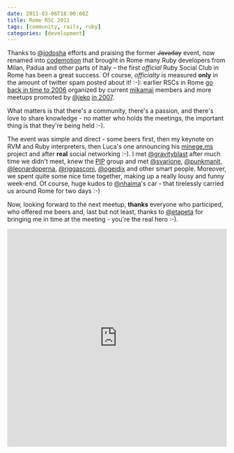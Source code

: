 ```yaml
---
date: 2011-03-06T18:00:00Z
title: Rome RSC 2011
tags: [community, rails, ruby]
categories: [development]
---
```


Thanks to [@jodosha](http://twitter.com/jodosha) efforts and praising the
former ~~Javaday~~ event, now renamed into [codemotion](http://codemotion.it/)
that brought in Rome many Ruby developers from Milan, Padua and other parts of
Italy – the first *official* Ruby Social Club in Rome has been a great success.
Of course, *officialty* is measured **only** in the amount of twitter spam
posted about it! :-): earlier RSCs in Rome [go back in time to
2006](http://ruby-it.org/pages/Primo+incontro+del+Ruby+Social+Club+a+Roma)
organized by current [mikamai](http://mikamai.com/) members and more meetups
promoted by [@jeko](http://twitter.com/jeko) [in
2007](https://www.ruby-forum.com/search?query=ruby+social+club+roma).

What matters is that there's a community, there's a passion, and there's love
to share knowledge - no matter who holds the meetings, the important thing is
that they're being held :-).

The event was simple and direct - some beers first, then my keynote on RVM and
Ruby interpreters, then Luca's one announcing his
[minege.ms](http://minege.ms/) project and after **real** social networking
:-). I met [@gravityblast](http://twitter.com/gravityblast) after much time we
didn't meet, knew the [PIP](http://programmersinpadua.it/) group and met
[@svarione](http://twitter.com/svarione),
[@punkmanit](http://twitter.com/punkmanit),
[@leonardoperna](http://twitter.com/leonardoperna),
[@riggasconi](http://twitter.com/riggasconi),
[@ogeidix](http://twitter.com/ogeidix) and other smart people. Moreover, we
spent quite some nice time together, making up a really lousy and funny
week-end.  Of course, huge kudos to [@nhaima](http://twitter.com/nhaima)'s car
\- that tirelessly carried us around Rome for two days :-)

Now, looking forward to the next meetup, **thanks** everyone who participed,
who offered me beers and, last but not least, thanks to
[@etapeta](http://twitter.com/etapeta) for bringing me in time at the meeting -
you're the real hero :-).

<div style="width:100%; text-align:center;"> <iframe
src="https://www.slideshare.net/slideshow/embed_code/key/MjVIa6uAKD9ASk"
width="100%" height="500" frameborder="0" marginwidth="0" marginheight="0"
scrolling="no" allowfullscreen></iframe> </div>
